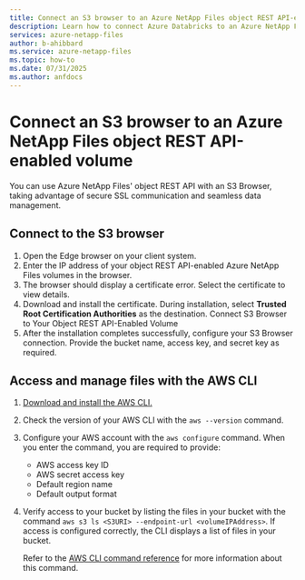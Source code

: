 ```yaml
---
title: Connect an S3 browser to an Azure NetApp Files object REST API-enabled volume 
description: Learn how to connect Azure Databricks to an Azure NetApp Files volume using object REST API 
services: azure-netapp-files
author: b-ahibbard
ms.service: azure-netapp-files
ms.topic: how-to
ms.date: 07/31/2025
ms.author: anfdocs
---
```


# Connect an S3 browser to an Azure NetApp Files object REST API-enabled volume 

You can use Azure NetApp Files' object REST API with an S3 Browser, taking advantage of secure SSL communication and seamless data management. 

## Connect to the S3 browser

1. Open the Edge browser on your client system. 
1. Enter the IP address of your object REST API-enabled Azure NetApp Files volumes in the browser. 
1. The browser should display a certificate error. Select the certificate to view details. 
1. Download and install the certificate.
    During installation, select **Trusted Root Certification Authorities** as the destination. 
    Connect S3 Browser to Your Object REST API-Enabled Volume 
1. After the installation completes successfully, configure your S3 Browser connection. Provide the bucket name, access key, and secret key as required. 

## Access and manage files with the AWS CLI

1. [Download and install the AWS CLI.](https://docs.aws.amazon.com/cli/latest/userguide/getting-started-install.html)
1. Check the version of your AWS CLI with the `aws --version` command.
1. Configure your AWS account with the `aws configure` command. When you enter the command, you are required to provide:
    - AWS access key ID
    - AWS secret access key 
    - Default region name
    - Default output format 
1. Verify access to your bucket by listing the files in your bucket with the command `aws s3 ls <S3URI> --endpoint-url <volumeIPAddress>`. If access is configured correctly, the CLI displays a list of files in your bucket. 
    
    Refer to the [AWS CLI command reference](https://docs.aws.amazon.com/cli/latest/reference/s3/ls.html) for more information about this command. 
